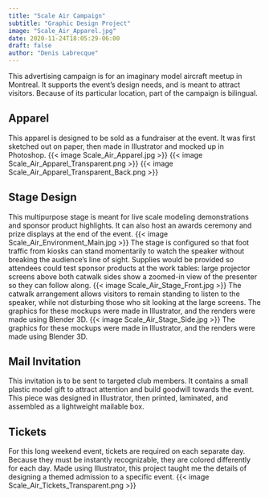 ```yaml
---
title: "Scale Air Campaign"
subtitle: "Graphic Design Project"
image: "Scale_Air_Apparel.jpg"
date: 2020-11-24T18:05:29-06:00
draft: false
author: "Denis Labrecque"
---
```

This advertising campaign is for an imaginary model aircraft meetup in Montreal. It supports the event’s design needs, and is meant to attract visitors. Because of its particular location, part of the campaign is bilingual.

## Apparel
This apparel is designed to be sold as a fundraiser at the event. It was first sketched out on paper, then made in Illustrator and mocked up in Photoshop.
{{< image Scale_Air_Apparel.jpg >}}
{{< image Scale_Air_Apparel_Transparent.png >}}
{{< image Scale_Air_Apparel_Transparent_Back.png >}}

## Stage Design
This multipurpose stage is meant for live scale modeling demonstrations and sponsor product highlights. It can also host an awards ceremony and prize displays at the end of the event.
{{< image Scale_Air_Environment_Main.jpg >}}
The stage is configured so that foot traffic from kiosks can stand momentarily to watch the speaker without breaking the audience’s line of sight. Supplies would be provided so attendees could test sponsor products at the work tables: large projector screens above both catwalk sides show a zoomed-in view of the presenter so they can follow along.
{{< image Scale_Air_Stage_Front.jpg >}}
The catwalk arrangement allows visitors to remain standing to listen to the speaker, while not disturbing those who sit looking at the large screens.
The graphics for these mockups were made in Illustrator, and the renders were made using Blender 3D.
{{< image Scale_Air_Stage_Side.jpg >}}
The graphics for these mockups were made in Illustrator, and the renders were made using Blender 3D.

## Mail Invitation
This invitation is to be sent to targeted club members. It contains a small plastic model gift to attract attention and build goodwill towards the event. This piece was designed in Illustrator, then printed, laminated, and assembled as a lightweight mailable box.

## Tickets
For this long weekend event, tickets are required on each separate day. Because they must be instantly recognizable, they are colored differently for each day. Made using Illustrator, this project taught me the details of designing a themed admission to a specific event.
{{< image Scale_Air_Tickets_Transparent.png >}}